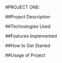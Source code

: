 #PROJECT ONE: 

##Project Description

##Technologies Used

##Features Implemented

##How to Get Started

##Usage of Project



